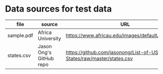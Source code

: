 # Data sources for test data

| file       | source                  | URL                                                                 |
|------------|-------------------------|---------------------------------------------------------------------|
| sample.pdf | Africa University       | https://www.africau.edu/images/default/sample.pdf                   |
| states.csv | Jason Ong's GitHub repo | https://github.com/jasonong/List-of-US-States/raw/master/states.csv |

